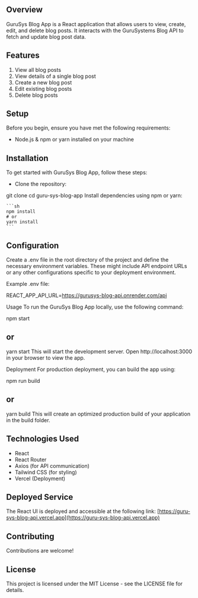 ## Overview
GuruSys Blog App is a React application that allows users to view, create, edit, and delete blog posts. It interacts with the GuruSystems Blog API to fetch and update blog post data.

## Features
1. View all blog posts
2. View details of a single blog post
3. Create a new blog post
4. Edit existing blog posts
5. Delete blog posts


## Setup
Before you begin, ensure you have met the following requirements:

- Node.js & npm or yarn installed on your machine

## Installation
To get started with GuruSys Blog App, follow these steps:

- Clone the repository:

git clone <repository-url>
cd guru-sys-blog-app
Install dependencies using npm or yarn:

    ```sh
    npm install
    # or
    yarn install
    ```

## Configuration
Create a .env file in the root directory of the project and define the necessary environment variables. These might include API endpoint URLs or any other configurations specific to your deployment environment.

Example .env file:

REACT_APP_API_URL=https://gurusys-blog-api.onrender.com/api


Usage
To run the GuruSys Blog App locally, use the following command:


npm start
## or
yarn start
This will start the development server. Open http://localhost:3000 in your browser to view the app.

Deployment
For production deployment, you can build the app using:


npm run build
## or
yarn build
This will create an optimized production build of your application in the build folder.


## Technologies Used
- React
- React Router
- Axios (for API communication)
- Tailwind CSS (for styling)
- Vercel (Deployment)


## Deployed Service
The React UI is deployed and accessible at the following link:
[https://guru-sys-blog-api.vercel.app](https://guru-sys-blog-api.vercel.app)


## Contributing
Contributions are welcome! 

## License
This project is licensed under the MIT License - see the LICENSE file for details.
